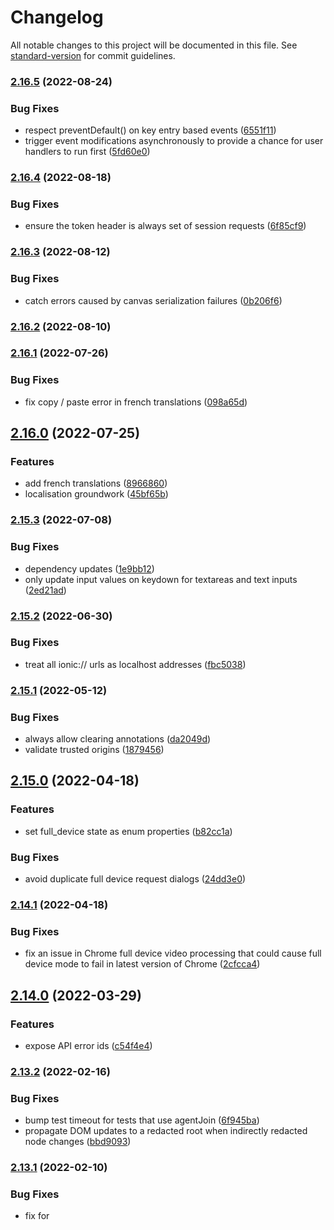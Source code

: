 # Changelog

All notable changes to this project will be documented in this file. See [standard-version](https://github.com/conventional-changelog/standard-version) for commit guidelines.

### [2.16.5](#) (2022-08-24)


### Bug Fixes

* respect preventDefault() on key entry based events ([6551f11](#))
* trigger event modifications asynchronously to provide a chance for user handlers to run first ([5fd60e0](#))

### [2.16.4](#) (2022-08-18)


### Bug Fixes

* ensure the token header is always set of session requests ([6f85cf9](#))

### [2.16.3](#) (2022-08-12)


### Bug Fixes

* catch errors caused by canvas serialization failures ([0b206f6](#))

### [2.16.2](#) (2022-08-10)

### [2.16.1](#) (2022-07-26)


### Bug Fixes

* fix copy / paste error in french translations ([098a65d](#))

## [2.16.0](#) (2022-07-25)


### Features

* add french translations ([8966860](#))
* localisation groundwork ([45bf65b](#))

### [2.15.3](#) (2022-07-08)


### Bug Fixes

* dependency updates ([1e9bb12](#))
* only update input values on keydown for textareas and text inputs ([2ed21ad](#))

### [2.15.2](#) (2022-06-30)


### Bug Fixes

* treat all ionic:// urls as localhost addresses ([fbc5038](#))

### [2.15.1](#) (2022-05-12)


### Bug Fixes

* always allow clearing annotations ([da2049d](#))
* validate trusted origins ([1879456](#))

## [2.15.0](#) (2022-04-18)


### Features

* set full_device state as enum properties ([b82cc1a](#))


### Bug Fixes

* avoid duplicate full device request dialogs ([24dd3e0](#))

### [2.14.1](#) (2022-04-18)


### Bug Fixes

* fix an issue in Chrome full device video processing that could cause full device mode to fail in latest version of Chrome ([2cfcca4](#))

## [2.14.0](#) (2022-03-29)


### Features

* expose API error ids ([c54f4e4](#))

### [2.13.2](#) (2022-02-16)


### Bug Fixes

* bump test timeout for tests that use agentJoin ([6f945ba](#))
* propagate DOM updates to a redacted root when indirectly redacted node changes ([bbd9093](#))

### [2.13.1](#) (2022-02-10)


### Bug Fixes

* fix for <style> tags when used inside <svg> tags ([9516310](#))

## [2.13.0](#) (2022-02-02)


### Features

* fire loaded event the first time a session is fetched from the server ([b07ec8b](#))


### Bug Fixes

* allow calls to update() with empty object ([3fc9918](#))
* ignore requests to update identical state ([da0a67e](#))

### [2.12.1](#) (2022-01-29)


### Bug Fixes

* fix crash caused by xdoc iframe redaction ([beb88f9](#))

## [2.12.0](#) (2022-01-25)


### Bug Fixes

* import test code / svg test ([7480a19](#))
* use cobrowse.io domain for api requests, fixes cross domain session iframe loading ([11e6808](#))

### [2.11.4](#) (2021-12-08)


### Bug Fixes

* set redaction: undefined when not redacted ([6c0c212](#))
* treat unredacted nodes as being added ([c2bf353](#))

### [2.11.2](#) (2021-11-09)

### [2.11.1](#) (2021-11-09)

## [2.11.0](#) (2021-11-02)


### Features

* Adds initial support for cross domain cobrowsing ([c34d0c9](#))


### Bug Fixes

* prevent notifications being processed multiple times after multiple stop/start cycles ([f173a88](#))

### [2.10.2](#) (2021-10-04)

### [2.10.1](#) (2021-08-16)

## [2.10.0](#) (2021-08-16)


### Features

* added cbio_session_overlay class to laser and annotation UI ([a7b9105](#))


### Bug Fixes

* fixed localStorage check in order to fallback to in-memory or cookie based storage ([11e7ddf](#))

### [2.9.2](#) (2021-07-13)


### Bug Fixes

* Fix an issue caused by dynamicly updating children of redacted elements ([8a3b748](#))

### [2.9.1](#) (2021-07-09)


### Bug Fixes

* Added NPM support. You can now load CobrowseIO via your module loader! ([bee3702](#))

## [2.9.0](#) (2021-07-09)


### Features

* expose full device setter ([c96d3f0](#))


### Bug Fixes

* use corejs 3.15 ([0341680](#))
